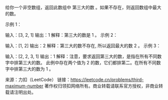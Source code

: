 给你一个非空数组，返回此数组中 第三大的数 。如果不存在，则返回数组中最大的数。

示例 1：

输入：[3, 2, 1]
输出：1
解释：第三大的数是 1 。
示例 2：

输入：[1, 2]
输出：2
解释：第三大的数不存在, 所以返回最大的数 2 。
示例 3：

输入：[2, 2, 3, 1]
输出：1
解释：注意，要求返回第三大的数，是指在所有不同数字中排第三大的数。
此例中存在两个值为 2 的数，它们都排第二。在所有不同数字中排第三大的数为 1 。

来源：力扣（LeetCode）
链接：https://leetcode.cn/problems/third-maximum-number
著作权归领扣网络所有。商业转载请联系官方授权，非商业转载请注明出处。

